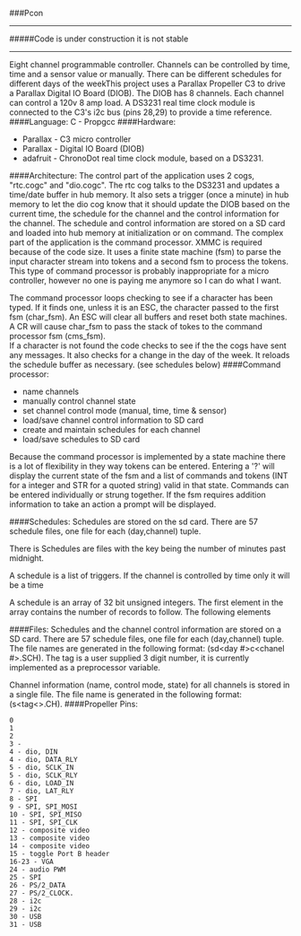 ###Pcon
- - - - - - - - - 
#####Code is under construction it is not stable
- - - - - - - - -
Eight channel programmable controller. Channels can be controlled by time, time and a sensor value or manually. There can be different schedules for different days of the weekThis project uses a Parallax Propeller C3 to drive a Parallax Digital IO Board (DIOB).  The DIOB has 8 channels.  Each channel can control a 120v 8 amp load.  A DS3231 real time clock module is connected to the C3's i2c bus (pins 28,29) to provide a time reference. 
####Language:
C - Propgcc
####Hardware:
* Parallax - C3 micro controller 
* Parallax - Digital IO Board (DIOB)
* adafruit - ChronoDot real time clock module, based on a DS3231.

####Architecture:
The control part of the application uses 2 cogs, "rtc.cogc" and "dio.cogc".  The rtc cog talks to the DS3231 and updates a time/date buffer in hub memory.  It also sets a trigger (once a minute) in hub memory to let the dio cog know that it should update the DIOB based on the current time, the schedule for the channel and the control information for the channel.  The schedule and control information are stored on a SD card and loaded into hub memory at initialization or on command.
The complex part of the application is the command processor.  XMMC is required because of the code size.  It uses a finite state machine (fsm) to parse the input character stream into tokens and a second fsm to process the tokens.  This type of command processor is probably inappropriate for a micro controller, however no one is paying me anymore so I can do what I want. 

The command processor loops checking to see if a character has been typed. If it finds one, unless it is an ESC, the character passed to the first fsm (char_fsm). An ESC will clear all buffers and reset both state machines.  A CR will cause char_fsm to pass the stack of tokes to the command processor fsm (cms_fsm).  
If a character is not found the code checks to see if the the cogs have sent any messages.  It also checks for a change in the day of the week.  It reloads the schedule buffer as necessary. (see schedules below)
####Command processor:
* name channels  
* manually control channel state  
* set channel control mode (manual, time, time & sensor)
* load/save channel control information to SD card  
* create and maintain schedules for each channel
* load/save schedules to SD card

Because the command processor is implemented by a state machine there is a lot of flexibility in they way tokens can be entered.  Entering a '?' will display the current state of the fsm and a list of commands and tokens (INT for a integer and STR for a quoted string) valid in that state. Commands can be entered individually or strung together. If the fsm requires addition information to take an action a prompt will be displayed.



####Schedules:
Schedules are stored on the sd card. There are 57 schedule files, one file for each (day,channel) tuple. 

There is Schedules are files with the key being the number of minutes past midnight.  

A schedule is a list of triggers. If the channel is controlled by time only it will be a time

A schedule is an array of 32 bit unsigned integers. The first element in the array contains the number of records to follow.  The following elements


####Files:
Schedules and the channel control information are stored on a SD card. There are 57 schedule files, one file for each (day,channel) tuple. The file names are generated in the following format: (s<tag>d<day #>c<chanel #>.SCH).  The tag is a user supplied 3 digit number, it is currently implemented as a preprocessor variable.

Channel information (name, control mode, state) for all channels is stored in a single file.  The file name is generated in the following format: (s<tag<>.CH).
####Propeller Pins:

    0 
    1
    2 
    3 - 
    4 - dio, DIN
    4 - dio, DATA_RLY
    5 - dio, SCLK_IN
    5 - dio, SCLK_RLY
    6 - dio, LOAD_IN
    7 - dio, LAT_RLY
    8 - SPI
    9 - SPI, SPI_MOSI
    10 - SPI, SPI_MISO
    11 - SPI, SPI_CLK
    12 - composite video
    13 - composite video
    14 - composite video
    15 - toggle Port B header
    16-23 - VGA 
    24 - audio PWM
    25 - SPI
    26 - PS/2_DATA
    27 - PS/2_CLOCK. 
    28 - i2c
    29 - i2c
    30 - USB
    31 - USB
